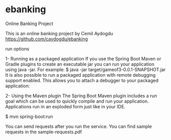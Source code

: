 # ebanking
Online Banking Project

This is an online banking project by Cemil Aydogdu
https://github.com/caydogdu/ebanking

run options

1- Running as a packaged application
If you use the Spring Boot Maven or Gradle plugins to create an executable jar you can run your application using java -jar. For example:
$ java -jar target/gameof3-0.0.1-SNAPSHOT.jar
It is also possible to run a packaged application with remote debugging support enabled. This allows you to attach a debugger to your packaged application:

2- Using the Maven plugin
The Spring Boot Maven plugin includes a run goal which can be used to quickly compile and run your application. Applications run in an exploded form just like in your IDE.

$ mvn spring-boot:run

You can send requests after you run the service. You can find sample requests in the sample-requests.pdf
